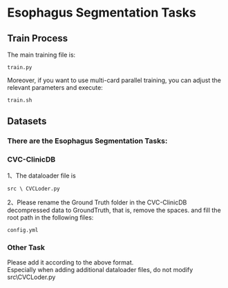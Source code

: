 # Esophagus Segmentation Tasks

## Train Process
The main training file is:
```
train.py
```
Moreover, if you want to use multi-card parallel training, you can adjust the relevant parameters and execute:
```
train.sh
```

## Datasets
### There are the Esophagus Segmentation Tasks:

### CVC-ClinicDB
1、The dataloader file is 
```
src \ CVCLoder.py
```
2、Please rename the Ground Truth folder in the CVC-ClinicDB decompressed data to GroundTruth, that is, remove the spaces. and fill the root path in the following files:
```
config.yml
```

### Other Task
Please add it according to the above format.\
Especially when adding additional dataloader files, do not modify src\CVCLoder.py





